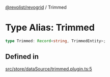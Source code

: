[@revolist/revogrid](README.md) / Trimmed

# Type Alias: Trimmed

```ts
type Trimmed: Record<string, TrimmedEntity>;
```

## Defined in

[src/store/dataSource/trimmed.plugin.ts:5](https://github.com/revolist/revogrid/blob/786bfc578aeb724125d022c69d878eb830c54a23/src/store/dataSource/trimmed.plugin.ts#L5)
